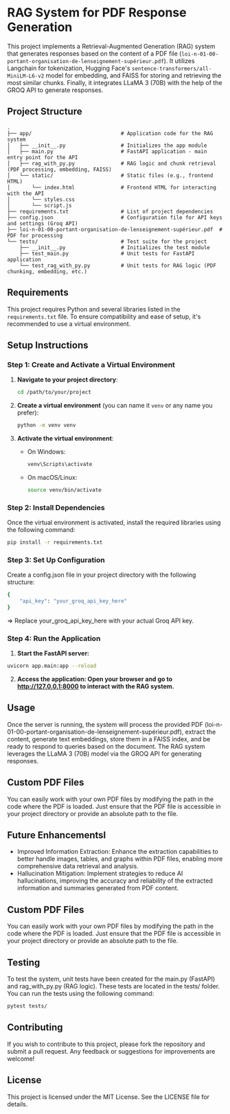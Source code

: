 # RAG System for PDF Response Generation

This project implements a Retrieval-Augmented Generation (RAG) system that generates responses based on the content of a PDF file (`loi-n-01-00-portant-organisation-de-lenseignement-supérieur.pdf`). It utilizes Langchain for tokenization, Hugging Face's `sentence-transformers/all-MiniLM-L6-v2` model for embedding, and FAISS for storing and retrieving the most similar chunks. Finally, it integrates LLaMA 3 (70B) with the help of the GROQ API to generate responses.

## Project Structure

```
.
├── app/                             # Application code for the RAG system
│   ├── __init__.py                  # Initializes the app module
│   ├── main.py                      # FastAPI application - main entry point for the API
│   ├── rag_with_py.py               # RAG logic and chunk retrieval (PDF processing, embedding, FAISS)
│   └── static/                      # Static files (e.g., frontend HTML)
│       └── index.html               # Frontend HTML for interacting with the API
│       └── styles.css               
│       └── script.js
├── requirements.txt                 # List of project dependencies
├── config.json                      # Configuration file for API keys and settings (Groq API)
├── loi-n-01-00-portant-organisation-de-lenseignement-supérieur.pdf  # PDF for processing
└── tests/                           # Test suite for the project
    ├── __init__.py                  # Initializes the test module
    ├── test_main.py                 # Unit tests for FastAPI application
    └── test_rag_with_py.py          # Unit tests for RAG logic (PDF chunking, embedding, etc.)

```

## Requirements

This project requires Python and several libraries listed in the `requirements.txt` file. To ensure compatibility and ease of setup, it's recommended to use a virtual environment.

## Setup Instructions

### Step 1: Create and Activate a Virtual Environment

1. **Navigate to your project directory**:
   ```bash
   cd /path/to/your/project
   ```

2. **Create a virtual environment** (you can name it `venv` or any name you prefer):
   ```bash
   python -m venv venv
   ```

3. **Activate the virtual environment**:
   - On Windows:
     ```bash
     venv\Scripts\activate
     ```
   - On macOS/Linux:
     ```bash
     source venv/bin/activate
     ```

### Step 2: Install Dependencies

Once the virtual environment is activated, install the required libraries using the following command:

```bash
pip install -r requirements.txt
```
### Step 3: Set Up Configuration

Create a config.json file in your project directory with the following structure:
```bash
{
    "api_key": "your_groq_api_key_here"
}
```
=> Replace your_groq_api_key_here with your actual Groq API key.

### Step 4: Run the Application
1. **Start the FastAPI server:**
```bash
uvicorn app.main:app --reload
```
2. **Access the application: Open your browser and go to http://127.0.0.1:8000 to interact with the RAG system.**

## Usage
Once the server is running, the system will process the provided PDF (loi-n-01-00-portant-organisation-de-lenseignement-supérieur.pdf), extract the content, generate text embeddings, store them in a FAISS index, and be ready to respond to queries based on the document. The RAG system leverages the LLaMA 3 (70B) model via the GROQ API for generating responses.

## Custom PDF Files
You can easily work with your own PDF files by modifying the path in the code where the PDF is loaded. Just ensure that the PDF file is accessible in your project directory or provide an absolute path to the file.

## Future Enhancementsl
- Improved Information Extraction: Enhance the extraction capabilities to better handle images, tables, and graphs within PDF files, enabling more comprehensive data retrieval and analysis.
- Hallucination Mitigation: Implement strategies to reduce AI hallucinations, improving the accuracy and reliability of the extracted information and summaries generated from PDF content.

## Custom PDF Files

You can easily work with your own PDF files by modifying the path in the code where the PDF is loaded. Just ensure that the PDF file is accessible in your project directory or provide an absolute path to the file.
## Testing
To test the system, unit tests have been created for the main.py (FastAPI) and rag_with_py.py (RAG logic). These tests are located in the tests/ folder. You can run the tests using the following command:
```bash
pytest tests/

```
## Contributing

If you wish to contribute to this project, please fork the repository and submit a pull request. Any feedback or suggestions for improvements are welcome!

## License

This project is licensed under the MIT License. See the LICENSE file for details.
